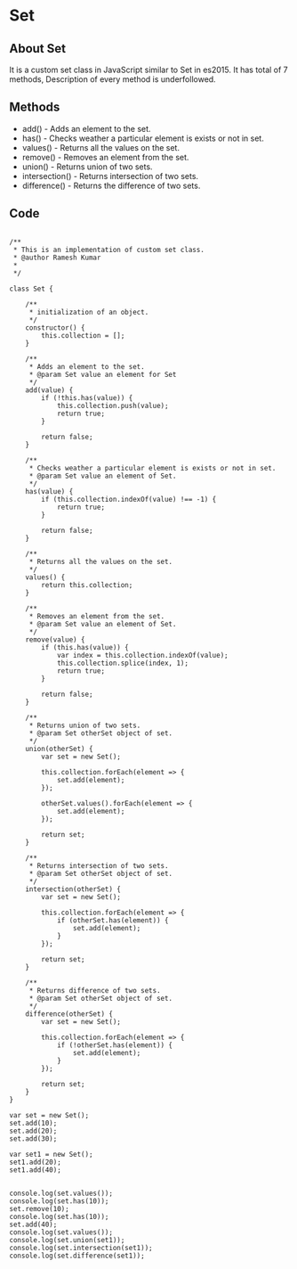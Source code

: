 # Set

## About Set

It is a custom set class in JavaScript similar to Set in es2015. It has total of 7 methods, Description of every method is underfollowed.

## Methods

* add() - Adds an element to the set.
* has() - Checks weather a particular element is exists or not in set.
* values() - Returns all the values on the set.
* remove() - Removes an element from the set.
* union() - Returns union of two sets.
* intersection() - Returns intersection of two sets.
* difference() - Returns the difference of two sets.

## Code

```

/**
 * This is an implementation of custom set class.
 * @author Ramesh Kumar
 *
 */

class Set {
    
    /**
     * initialization of an object.
     */
    constructor() {
        this.collection = [];
    }

    /**
     * Adds an element to the set.
     * @param Set value an element for Set
     */
    add(value) {
        if (!this.has(value)) {
            this.collection.push(value);
            return true;
        }

        return false;
    }

    /**
     * Checks weather a particular element is exists or not in set.
     * @param Set value an element of Set.
     */
    has(value) {
        if (this.collection.indexOf(value) !== -1) {
            return true;
        }

        return false;
    }

    /**
     * Returns all the values on the set.
     */
    values() {
        return this.collection;
    }

    /**
     * Removes an element from the set.
     * @param Set value an element of Set.
     */
    remove(value) {
        if (this.has(value)) {
            var index = this.collection.indexOf(value);
            this.collection.splice(index, 1);
            return true;
        }

        return false;
    }

    /**
     * Returns union of two sets.
     * @param Set otherSet object of set. 
     */
    union(otherSet) {
        var set = new Set();

        this.collection.forEach(element => {
            set.add(element);
        });

        otherSet.values().forEach(element => {
            set.add(element);
        });

        return set;
    }

    /**
     * Returns intersection of two sets.
     * @param Set otherSet object of set.
     */
    intersection(otherSet) {
        var set = new Set();

        this.collection.forEach(element => {
            if (otherSet.has(element)) {
                set.add(element);
            }
        });

        return set;
    }

    /**
     * Returns difference of two sets.
     * @param Set otherSet object of set.
     */
    difference(otherSet) {
        var set = new Set();

        this.collection.forEach(element => {
            if (!otherSet.has(element)) {
                set.add(element);
            }
        });

        return set;
    }
}

var set = new Set();
set.add(10);
set.add(20);
set.add(30);

var set1 = new Set();
set1.add(20);
set1.add(40);


console.log(set.values());
console.log(set.has(10));
set.remove(10);
console.log(set.has(10));
set.add(40);
console.log(set.values());
console.log(set.union(set1));
console.log(set.intersection(set1));
console.log(set.difference(set1));

```